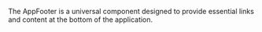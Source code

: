 The AppFooter is a universal component designed to provide essential links and content at the bottom of the application. 